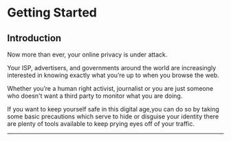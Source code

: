 # Getting Started

## Introduction


Now more than ever, your online privacy is under attack.

Your ISP, advertisers, and governments around the world are increasingly interested in knowing exactly what you’re up to when you browse the web.

Whether you’re a human right activist, journalist or you are just someone who doesn&#39;t want a third party to monitor what you are doing.

If you want to keep yourself safe in this digital age,you can do so by taking some basic precautions which serve to hide or disguise your identity there are plenty of tools available to keep prying eyes off of your traffic.

***